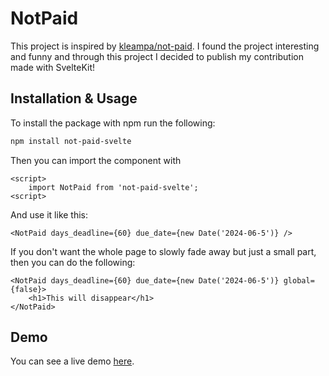 # NotPaid

This project is inspired by [kleampa/not-paid]('https://github.com/kleampa/not-paid').
I found the project interesting and funny and through this project I decided to publish my contribution made with SvelteKit!

## Installation & Usage

To install the package with npm run the following:
```bash
npm install not-paid-svelte
```

Then you can import the component with
```svelte
<script>
    import NotPaid from 'not-paid-svelte';
<script>
```

And use it like this:

```svelte
<NotPaid days_deadline={60} due_date={new Date('2024-06-5')} />
```

If you don't want the whole page to slowly fade away but just a small part, then you can do the following:
```svelte
<NotPaid days_deadline={60} due_date={new Date('2024-06-5')} global={false}>
    <h1>This will disappear</h1>
</NotPaid>
```

## Demo
You can see a live demo [here](https://sebaofficial.github.io/not-paid-svelte/).